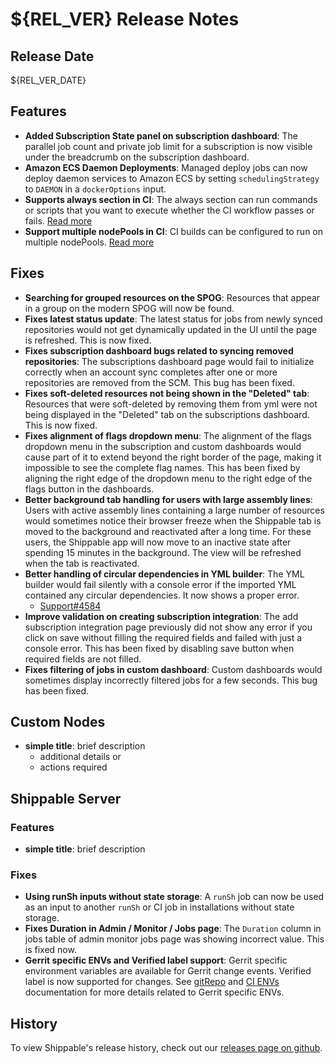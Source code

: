 # ${REL_VER} Release Notes

## Release Date

${REL_VER_DATE}

## Features

- **Added Subscription State panel on subscription dashboard**: The parallel job count and private job limit for a subscription is now visible under the breadcrumb on the subscription dashboard.
- **Amazon ECS Daemon Deployments**: Managed deploy jobs can now deploy daemon services to Amazon ECS by setting `schedulingStrategy` to `DAEMON` in a  `dockerOptions` input.
- **Supports always section in CI**: The always section can run commands or scripts that you want to execute whether the CI workflow passes or fails. [Read more](http://docs.shippable.com/ci/build-and-test/)
- **Support multiple nodePools in CI**: CI builds can be configured to run on multiple nodePools. [Read more](http://docs.shippable.com/ci/runtime-config/)

## Fixes

- **Searching for grouped resources on the SPOG**: Resources that appear in a group on the modern SPOG will now be found.
- **Fixes latest status update**: The latest status for jobs from newly synced repositories would not get dynamically updated in the UI until the page is refreshed. This is now fixed.
- **Fixes subscription dashboard bugs related to syncing removed repositories**: The subscriptions dashboard page would fail to initialize correctly when an account sync completes after one or more repositories are removed from the SCM. This bug has been fixed.
- **Fixes soft-deleted resources not being shown in the "Deleted" tab**: Resources that were soft-deleted by removing them from yml were not being displayed in the "Deleted" tab on the subscriptions dashboard. This is now fixed.
- **Fixes alignment of flags dropdown menu**: The alignment of the flags dropdown menu in the subscription and custom dashboards would cause part of it to extend beyond the right border of the page, making it impossible to see the complete flag names. This has been fixed by aligning the right edge of the dropdown menu to the right edge of the flags button in the dashboards.
- **Better background tab handling for users with large assembly lines**: Users with active assembly lines containing a large number of resources would sometimes notice their browser freeze when the Shippable tab is moved to the background and reactivated after a long time. For these users, the Shippable app will now move to an inactive state after spending 15 minutes in the background. The view will be refreshed when the tab is reactivated.
- **Better handling of circular dependencies in YML builder**: The YML builder would fail silently with a console error if the imported YML contained any circular dependencies. It now shows a proper error.
  - [Support#4584](https://github.com/Shippable/support/issues/4584)
- **Improve validation on creating subscription integration**: The add subscription integration page previously did not show any error if you click on save without filling the required fields and failed with just a console error. This has been fixed by disabling save button when required fields are not filled.
- **Fixes filtering of jobs in custom dashboard**: Custom dashboards would sometimes display incorrectly filtered jobs for a few seconds. This bug has been fixed.

## Custom Nodes

- **simple title**: brief description
  - additional details or
  - actions required

## Shippable Server

### Features

- **simple title**: brief description

### Fixes

- **Using runSh inputs without state storage**: A `runSh` job can now be used as an input to another `runSh` or CI job in installations without state storage.
- **Fixes Duration in Admin / Monitor / Jobs page**: The `Duration` column in jobs table of admin monitor jobs page was showing incorrect value. This is fixed now.
- **Gerrit specific ENVs and Verified label support**: Gerrit specific environment variables are available for Gerrit change events. Verified label is now supported for changes. See [gitRepo](http://docs.shippable.com/platform/workflow/resource/gitrepo/) and [CI ENVs](http://docs.shippable.com/ci/env-vars/) documentation for more details related to Gerrit specific ENVs.

## History

To view Shippable's release history, check out our [releases page on github](https://github.com/Shippable/admiral/releases).
